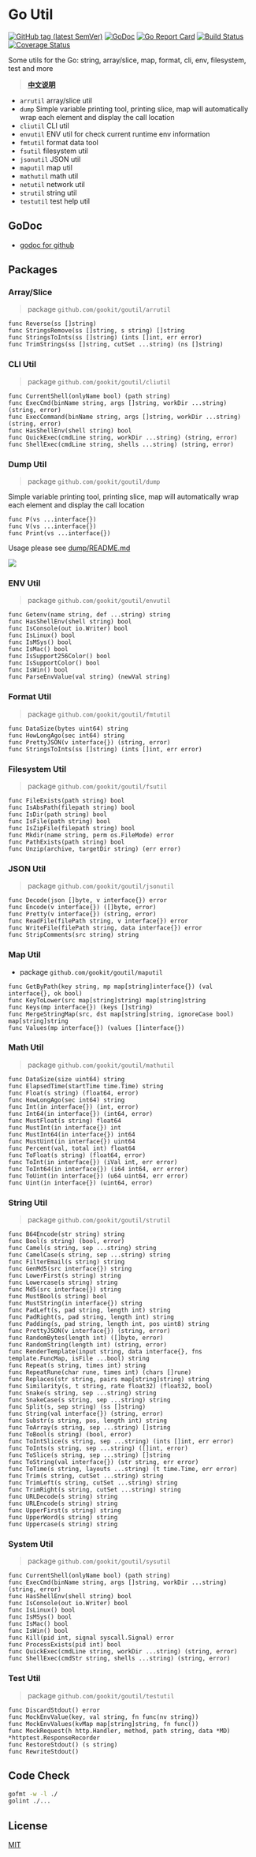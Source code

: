 # Go Util

[![GitHub tag (latest SemVer)](https://img.shields.io/github/tag/gookit/goutil)](https://github.com/gookit/goutil)
[![GoDoc](https://godoc.org/github.com/gookit/goutil?status.svg)](https://pkg.go.dev/github.com/gookit/goutil)
[![Go Report Card](https://goreportcard.com/badge/github.com/gookit/goutil)](https://goreportcard.com/report/github.com/gookit/goutil)
[![Build Status](https://travis-ci.org/gookit/goutil.svg?branch=master)](https://travis-ci.org/gookit/goutil)
[![Coverage Status](https://coveralls.io/repos/github/gookit/goutil/badge.svg?branch=master)](https://coveralls.io/github/gookit/goutil?branch=master)

Some utils for the Go: string, array/slice, map, format, cli, env, filesystem, test and more

> **[中文说明](README.zh-CN.md)**

- `arrutil` array/slice util
- `dump`  Simple variable printing tool, printing slice, map will automatically wrap each element and display the call location
- `cliutil` CLI util
- `envutil` ENV util for check current runtime env information
- `fmtutil` format data tool
- `fsutil` filesystem util
- `jsonutil` JSON util
- `maputil` map util
- `mathutil` math util
- `netutil` network util
- `strutil` string util
- `testutil` test help util

## GoDoc

- [godoc for github](https://pkg.go.dev/github.com/gookit/goutil)

## Packages

### Array/Slice

> package `github.com/gookit/goutil/arrutil`

```text
func Reverse(ss []string)
func StringsRemove(ss []string, s string) []string
func StringsToInts(ss []string) (ints []int, err error)
func TrimStrings(ss []string, cutSet ...string) (ns []string)
```

### CLI Util

> package `github.com/gookit/goutil/cliutil`

```text
func CurrentShell(onlyName bool) (path string)
func ExecCmd(binName string, args []string, workDir ...string) (string, error)
func ExecCommand(binName string, args []string, workDir ...string) (string, error)
func HasShellEnv(shell string) bool
func QuickExec(cmdLine string, workDir ...string) (string, error)
func ShellExec(cmdLine string, shells ...string) (string, error)
```

### Dump Util

> package `github.com/gookit/goutil/dump`

Simple variable printing tool, printing slice, map will automatically wrap each element and display the call location

```text
func P(vs ...interface{})
func V(vs ...interface{})
func Print(vs ...interface{})
```

Usage please see [dump/README.md](dump/README.md)

![](dump/_examples/demo1-preview.png)

### ENV Util

> package `github.com/gookit/goutil/envutil`

```text
func Getenv(name string, def ...string) string
func HasShellEnv(shell string) bool
func IsConsole(out io.Writer) bool
func IsLinux() bool
func IsMSys() bool
func IsMac() bool
func IsSupport256Color() bool
func IsSupportColor() bool
func IsWin() bool
func ParseEnvValue(val string) (newVal string)
```

### Format Util

> package `github.com/gookit/goutil/fmtutil`

```text
func DataSize(bytes uint64) string
func HowLongAgo(sec int64) string
func PrettyJSON(v interface{}) (string, error)
func StringsToInts(ss []string) (ints []int, err error)
```

### Filesystem Util

> package `github.com/gookit/goutil/fsutil`

```text
func FileExists(path string) bool
func IsAbsPath(filepath string) bool
func IsDir(path string) bool
func IsFile(path string) bool
func IsZipFile(filepath string) bool
func Mkdir(name string, perm os.FileMode) error
func PathExists(path string) bool
func Unzip(archive, targetDir string) (err error)
```

### JSON Util

> package `github.com/gookit/goutil/jsonutil`

```text
func Decode(json []byte, v interface{}) error
func Encode(v interface{}) ([]byte, error)
func Pretty(v interface{}) (string, error)
func ReadFile(filePath string, v interface{}) error
func WriteFile(filePath string, data interface{}) error
func StripComments(src string) string
```

### Map Util

- package `github.com/gookit/goutil/maputil`

```text
func GetByPath(key string, mp map[string]interface{}) (val interface{}, ok bool)
func KeyToLower(src map[string]string) map[string]string
func Keys(mp interface{}) (keys []string)
func MergeStringMap(src, dst map[string]string, ignoreCase bool) map[string]string
func Values(mp interface{}) (values []interface{})
```

### Math Util

> package `github.com/gookit/goutil/mathutil`

```text
func DataSize(size uint64) string
func ElapsedTime(startTime time.Time) string
func Float(s string) (float64, error)
func HowLongAgo(sec int64) string
func Int(in interface{}) (int, error)
func Int64(in interface{}) (int64, error)
func MustFloat(s string) float64
func MustInt(in interface{}) int
func MustInt64(in interface{}) int64
func MustUint(in interface{}) uint64
func Percent(val, total int) float64
func ToFloat(s string) (float64, error)
func ToInt(in interface{}) (iVal int, err error)
func ToInt64(in interface{}) (i64 int64, err error)
func ToUint(in interface{}) (u64 uint64, err error)
func Uint(in interface{}) (uint64, error)
```

### String Util

> package `github.com/gookit/goutil/strutil`

```text
func B64Encode(str string) string
func Bool(s string) (bool, error)
func Camel(s string, sep ...string) string
func CamelCase(s string, sep ...string) string
func FilterEmail(s string) string
func GenMd5(src interface{}) string
func LowerFirst(s string) string
func Lowercase(s string) string
func Md5(src interface{}) string
func MustBool(s string) bool
func MustString(in interface{}) string
func PadLeft(s, pad string, length int) string
func PadRight(s, pad string, length int) string
func Padding(s, pad string, length int, pos uint8) string
func PrettyJSON(v interface{}) (string, error)
func RandomBytes(length int) ([]byte, error)
func RandomString(length int) (string, error)
func RenderTemplate(input string, data interface{}, fns template.FuncMap, isFile ...bool) string
func Repeat(s string, times int) string
func RepeatRune(char rune, times int) (chars []rune)
func Replaces(str string, pairs map[string]string) string
func Similarity(s, t string, rate float32) (float32, bool)
func Snake(s string, sep ...string) string
func SnakeCase(s string, sep ...string) string
func Split(s, sep string) (ss []string)
func String(val interface{}) (string, error)
func Substr(s string, pos, length int) string
func ToArray(s string, sep ...string) []string
func ToBool(s string) (bool, error)
func ToIntSlice(s string, sep ...string) (ints []int, err error)
func ToInts(s string, sep ...string) ([]int, error)
func ToSlice(s string, sep ...string) []string
func ToString(val interface{}) (str string, err error)
func ToTime(s string, layouts ...string) (t time.Time, err error)
func Trim(s string, cutSet ...string) string
func TrimLeft(s string, cutSet ...string) string
func TrimRight(s string, cutSet ...string) string
func URLDecode(s string) string
func URLEncode(s string) string
func UpperFirst(s string) string
func UpperWord(s string) string
func Uppercase(s string) string
```

### System Util

> package `github.com/gookit/goutil/sysutil`

```text
func CurrentShell(onlyName bool) (path string)
func ExecCmd(binName string, args []string, workDir ...string) (string, error)
func HasShellEnv(shell string) bool
func IsConsole(out io.Writer) bool
func IsLinux() bool
func IsMSys() bool
func IsMac() bool
func IsWin() bool
func Kill(pid int, signal syscall.Signal) error
func ProcessExists(pid int) bool
func QuickExec(cmdLine string, workDir ...string) (string, error)
func ShellExec(cmdStr string, shells ...string) (string, error)
```

### Test Util

> package `github.com/gookit/goutil/testutil`

```text
func DiscardStdout() error
func MockEnvValue(key, val string, fn func(nv string))
func MockEnvValues(kvMap map[string]string, fn func())
func MockRequest(h http.Handler, method, path string, data *MD) *httptest.ResponseRecorder
func RestoreStdout() (s string)
func RewriteStdout()
```

## Code Check

```bash
gofmt -w -l ./
golint ./... 
```

## License

[MIT](LICENSE)
